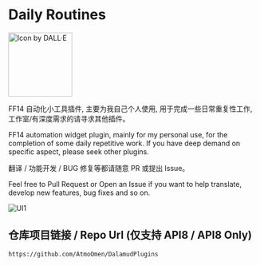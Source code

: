 # Daily Routines

<img src="https://raw.githubusercontent.com/AtmoOmen/DailyRoutines/main/imgs/icon.png" width="128" height="128" alt="Icon by DALL·E">

FF14 自动化小工具插件, 主要为我自己个人使用, 用于完成一些日常重复性工作, 工作室/有深度需求的请寻求其他插件。

FF14 automation widget plugin, mainly for my personal use, for the completion of some daily repetitive work. If you have deep demand on specific aspect, please seek other plugins.

翻译 / 功能开发 / BUG 修复等都请随意 PR 或提出 Issue。

Feel free to Pull Request or Open an Issue if you want to help translate, develop new features, bug fixes and so on.

![UI1](https://raw.githubusercontent.com/AtmoOmen/DailyRoutines/main/imgs/UI-1.png)

## 仓库项目链接 / Repo Url (仅支持 API8 / API8 Only)

```
https://github.com/AtmoOmen/DalamudPlugins
```